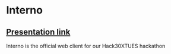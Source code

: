 # Interno

## [Presentation link](slides.com/wencakisa/deck-4#/)

Interno is the official web client for our Hack30XTUES hackathon

